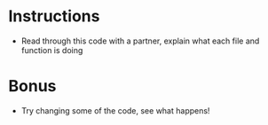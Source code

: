 # Instructions

- Read through this code with a partner, explain what each file and function is doing

# Bonus

- Try changing some of the code, see what happens!
